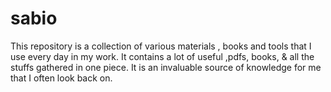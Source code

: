 # sabio
This repository is a collection of various materials , books and tools that I use every day in my work. It contains a lot of useful ,pdfs, books, &amp; all the stuffs gathered in one piece. It is an invaluable source of knowledge for me that I often look back on.
